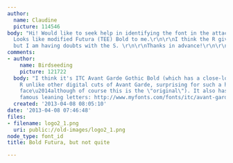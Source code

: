 ```yaml
---
author:
  name: Claudine
  picture: 114546
body: "Hi! Would like to seek help in identifying the font in the attached image.
  Looks like modified Futura (TEE) Bold to me.\r\n\r\nI think the R gives it away,
  but I am having doubts with the S. \r\n\r\nThanks in advance!\r\n\r\n[img:sites/default/files/old-images/logo2_3446.png]"
comments:
- author:
    name: Birdseeding
    picture: 121722
  body: "I think it's ITC Avant Garde Gothic Bold (which has a close-loop default
    R unlike other digital cuts of Avant Garde, surprising for such a high profile
    face\u2014although of course this is the \"original\"). It also has all those
    famous leaning letters: http://www.myfonts.com/fonts/itc/avant-garde-gothic/std-bold/glyphs.html"
  created: '2013-04-08 08:05:10'
date: '2013-04-08 07:46:48'
files:
- filename: logo2_1.png
  uri: public://old-images/logo2_1.png
node_type: font_id
title: Bold Futura, but not quite

---
```

